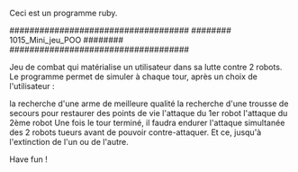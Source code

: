 Ceci est un programme ruby.


####################################
######## 1015_Mini_jeu_POO  ########
####################################



Jeu de combat qui matérialise un utilisateur dans sa lutte contre 2 robots. Le programme permet de simuler à chaque tour, après un choix de l'utilisateur :

la recherche d'une arme de meilleure qualité
la recherche d'une trousse de secours pour restaurer des points de vie
l'attaque du 1er robot
l'attaque du 2ème robot
Une fois le tour terminé, il faudra endurer l'attaque simultanée des 2 robots tueurs avant de pouvoir contre-attaquer. Et ce, jusqu'à l'extinction de l'un ou de l'autre.

Have fun !
